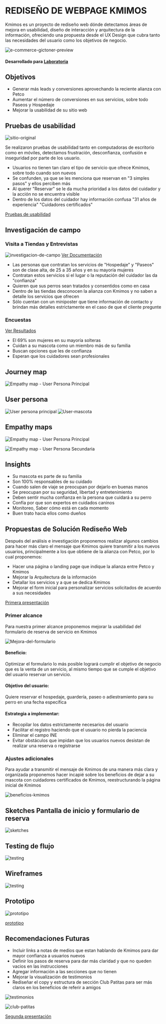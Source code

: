 # REDISEÑO DE WEBPAGE KMIMOS
Kmimos es un proyecto de rediseño web dónde detectamos áreas de mejora en usabilidad, diseño de interacción y arquitectura de la información, ofreciendo una propuesta desde el UX Design que cubra tanto las necesidades del usuario como los objetivos de negocio.

![e-commerce-gictoner-preview](https://user-images.githubusercontent.com/39560690/49242708-102e8a00-f3d1-11e8-8c1c-f5012f125e56.jpg)

#### Desarrollado para [Laboratoria](https://laboratroria.la)


## Objetivos 
* Generar más leads y conversiones aprovechando la reciente alianza con Petco 
* Aumentar el número de conversiones en sus servicios, sobre todo Paseos y Hospedaje 
* Mejorar la usabilidad de su sitio web 

## Pruebas de usabilidad

![sitio-original](images/kmimos-original.jpg)

Se realizaron pruebas de usabilidad tanto en computadoras de escritorio como en móviles, detectamos frustración, desconfianza, confusión e inseguridad por parte de los usuario.

* Usuarios no tienen tan claro el tipo de servicio que ofrece Kmimos, sobre todo cuando son nuevos 
* Se confunden, ya que se les menciona que reservan en "3 simples pasos" y ellos perciben más 
* Al querer "Reservar" se le da mucha prioridad a los datos del cuidador y la acción no se encuentra visible 
* Dentro de los datos del cuidador hay información confusa "31 años de experiencia" "Cuidadores certificados"

[Pruebas de usabilidad](https://docs.google.com/document/d/15r4QFZYO9iFd6MLCkyq9cmMDicD-56N1dj7zV_06M_U/edit?usp=sharing)

## Investigación de campo

### Visita a Tiendas y Entrevistas
![investigacion-de-campo](images/investigacion-de-campo.jpg)
[Ver Documentación](https://drive.google.com/drive/folders/11LvCLBJE9hpK95pSDcyWa5FVuzY8zFyu)

* Las personas que contratan los servicios de "Hospedaje" y "Paseos" son de clase alta, de 25 a 35 años y en su mayoría mujeres
* Contratan estos servicios si el lugar o la reputación del cuidador las da "confianza"
* Quieren que sus perros sean tratados y consentidos como en casa 
* Dentro de las tiendas desconocen la alianza con Kmimos y no saben a detalle los servicios que ofrecen 
* Sólo cuentan con un miniposter que tiene  información de contacto y brindan más detalles estrictamente en el caso de que el cliente pregunte


### Encuestas
[Ver Resultados](https://drive.google.com/open?id=1O7M3DQ3wyvxIqrCDO2gstVlrIXMjX3P1)
* El 69% son mujeres en su mayoría solteras
* Cuidan a su mascota como un miembro más de su familia 
* Buscan opciones que les de confianza 
* Esperan que los cuidadores sean profesionales 

## Journey map
![Empathy map - User Persona Principal](images/journey-v2.jpg)

## User persona
![User persona principal](images/user-persona.png)
![User-mascota](images/user-mascota.jpg)

## Empathy maps
![Empathy map - User Persona Principal](images/EmpatyMap-DogLover.jpg)

![Empathy map - User Persona Secundaria](images/EmpatyMap-FamilyLover.jpg)

## Insights
* Su mascota es parte de su familia
* Son 100% responsables de su cuidado
* Cuando salen de viaje se preocupan por dejarlo en buenas manos
* Se preocupan por su seguridad, libertad y entretenimiento
* Deben sentir mucha confianza en la persona que cuidará a su perro
* Confía por que son expertos en cuidados caninos
* Monitoreo, Saber cómo está en cada momento 
* Buen trato hacia ellos como dueños


## Propuestas de Solución Rediseño Web
Después del análisis e investigación proponemos realizar algunos cambios para hacer más claro el mensaje que Kmimos quiere transmitir a los nuevos usuarios, principalmente a los que obtiene de la alianza con Petco, por lo cual proponemos:

* Hacer una página o landing page que indique la alianza entre Petco y Kmimos
* Mejorar la Arquitectura de la información 
* Detallar los servicios y a que se dedica Kmimos
* Mejorar el form inicial para personalizar servicios solicitados de acuerdo a sus necesidades 

[Primera presentación](https://docs.google.com/presentation/d/18bBW1uNSuBmjsn9aYBqwkG146GzX3qhzd2xTpEBou9M/edit#slide=id.g46e222315e_0_20)

### Primer alcance
Para nuestra primer alcance proponemos mejorar la usabilidad del formulario de reserva de servicio en Kmimos

![Mejora-del-formulario](images/kmimos-home-form-reservacion.jpg)

#### Beneficio:
Optimizar el formulario lo más posible logrará cumplir el objetivo de negocio que es la venta de un servicio, al mismo tiempo que se cumple el objetivo del usuario reservar un servicio.

#### Objetivo del usuario:
Quiere reservar el hospedaje, guardería, paseo o adiestramiento para su perro en una fecha específica

#### Estrategia a implementar:
* Recopilar los datos estrictamente necesarios del usuario
* Facilitar el registro haciendo que el usuario no pierda la paciencia
* Eliminar el campo INE
* Evitar obstáculos que impidan que los usuarios nuevos desistan de realizar una reserva o registrarse

### Ajustes adicionales 
Para ayudar a transmitir el mensaje de Kmimos de una manera más clara y organizada proponemos hacer incapié sobre los beneficios de dejar a su mascota con cuidadores certificados de Kmimos, reestructurando la página inicial de Kmimos

![beneficios-kmimos](images/kmimos-home-beneficios.jpg)

## Sketches Pantalla de inicio y formulario de reserva

![sketches](images/sketches.jpg)

## Testing de flujo

![testing](images/testing-flujo.jpg)

## Wireframes

![testing](images/wireframes.jpg)


## Prototipo
![prototipo](images/prototipo.jpg)

[prototipo](https://marvelapp.com/394ji52/screen/50379920)

## Recomendaciones Futuras
* Incluir links a notas de medios que estan hablando de Kmimos para dar mayor confianza a usuarios nuevos
* Definir los pasos de reserva para dar más claridad y que no queden vacios en las instrucciones
* Agregar información a las secciones que no tienen 
* Mejorar la visualización de testimonios
* Rediseñar el copy y estructura de sección Club Patitas para ser más claros en los beneficios de referir a amigos

![testimonios](images/kmimos-home-testimonios.jpg)

![club-patitas](images/kmimos-home-club-patitas.jpg)

[Segunda presentación](https://docs.google.com/presentation/d/17SlExZ-5Bzn6TdT208-M6oYMgNEPaUqaPpYZbTcOpRc/edit#slide=id.g4706c582d3_4_163)


